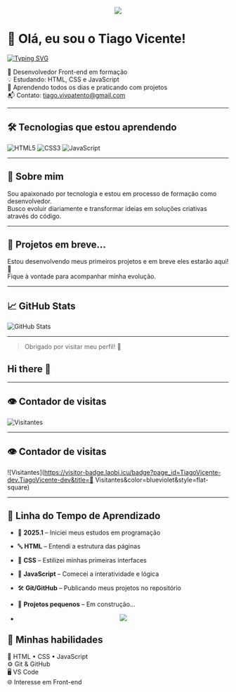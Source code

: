 <p align="center">
  <img src="https://capsule-render.vercel.app/api?type=waving&color=0D1117,6e40c9,b03eff&height=150&section=header&text=Bem-vindo%20ao%20meu%20GitHub!&fontSize=30&fontColor=FFFFFF" />
</p>


# 👋 Olá, eu sou o Tiago Vicente!
[![Typing SVG](https://readme-typing-svg.herokuapp.com?font=Fira+Code&size=22&duration=3000&pause=1000&color=F7F7F7&center=true&vCenter=true&multiline=true&width=600&height=100&lines=Desenvolvedor+Front-end+em+formação;Aprendendo+HTML%2C+CSS+e+JavaScript;Compartilhando+minha+jornada+de+evolução+🚀)](https://git.io/typing-svg)


🎯 Desenvolvedor Front-end em formação  
💡 Estudando: HTML, CSS e JavaScript  
🌱 Aprendendo todos os dias e praticando com projetos  
📬 Contato: tiago.vivoatento@gmail.com

---

## 🛠️ Tecnologias que estou aprendendo

![HTML5](https://img.shields.io/badge/HTML5-E34F26?style=for-the-badge&logo=html5&logoColor=white)
![CSS3](https://img.shields.io/badge/CSS3-1572B6?style=for-the-badge&logo=css3&logoColor=white)
![JavaScript](https://img.shields.io/badge/JavaScript-F7DF1E?style=for-the-badge&logo=javascript&logoColor=black)

---

## 📌 Sobre mim

Sou apaixonado por tecnologia e estou em processo de formação como desenvolvedor.  
Busco evoluir diariamente e transformar ideias em soluções criativas através do código.

---

## 🚧 Projetos em breve...

Estou desenvolvendo meus primeiros projetos e em breve eles estarão aqui! 🚀  
Fique à vontade para acompanhar minha evolução.

---

## 📈 GitHub Stats

![GitHub Stats](https://github-readme-stats.vercel.app/api?username=TiagoVicente-dev&show_icons=true&theme=radical)

---

> Obrigado por visitar meu perfil! 🙌
## Hi there 👋

---

## 👁️ Contador de visitas

![Visitantes](https://visitor-badge.laobi.icu/badge?page_id=TiagoVicente-dev.TiagoVicente-dev&title=Visitantes&color=brightgreen)

---

## 👁️ Contador de visitas

![Visitantes](https://visitor-badge.laobi.icu/badge?page_id=TiagoVicente-dev.TiagoVicente-dev&title=👤 Visitantes&color=blueviolet&style=flat-square)

---

## 🧠 Linha do Tempo de Aprendizado

- 🚀 **2025.1** – Iniciei meus estudos em programação
- 🔤 **HTML** – Entendi a estrutura das páginas
- 🎨 **CSS** – Estilizei minhas primeiras interfaces
- 📜 **JavaScript** – Comecei a interatividade e lógica
- 🛠️ **Git/GitHub** – Publicando meus projetos no repositório
- 🧩 **Projetos pequenos** – Em construção...

- <p align="center">
  <img src="https://capsule-render.vercel.app/api?type=waving&color=auto&height=80&section=footer"/>
</p>

## 💼 Minhas habilidades

🧩 HTML • CSS • JavaScript  
⚙️ Git & GitHub  
🖥️ VS Code  
🌐 Interesse em Front-end






<!--
**TiagoVicente-dev/TiagoVicente-dev** is a ✨ _special_ ✨ repository because its `README.md` (this file) appears on your GitHub profile.

Here are some ideas to get you started:

- 🔭 I’m currently working on ...
- 🌱 I’m currently learning ...
- 👯 I’m looking to collaborate on ...
- 🤔 I’m looking for help with ...
- 💬 Ask me about ...
- 📫 How to reach me: ...
- 😄 Pronouns: ...
- ⚡ Fun fact: ...
-->

